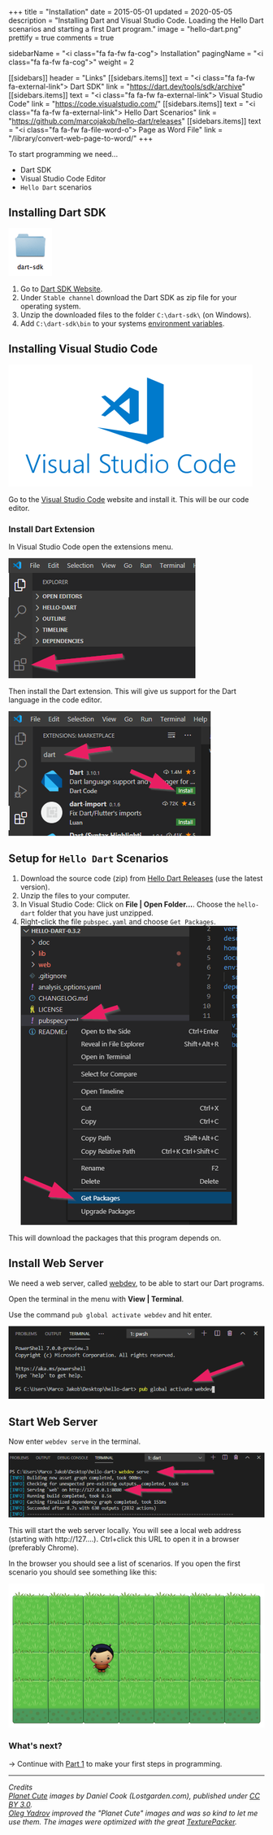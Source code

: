 +++
title = "Installation"
date = 2015-05-01
updated = 2020-05-05
description = "Installing Dart and Visual Studio Code. Loading the Hello Dart scenarios and starting a first Dart program."
image = "hello-dart.png"
prettify = true
comments = true

sidebarName = "<i class=\"fa fa-fw fa-cog\"></i> Installation"
pagingName = "<i class=\"fa fa-fw fa-cog\"></i>"
weight = 2

[[sidebars]]
header = "Links"
[[sidebars.items]]
text = "<i class=\"fa fa-fw fa-external-link\"></i> Dart SDK"
link = "https://dart.dev/tools/sdk/archive"
[[sidebars.items]]
text = "<i class=\"fa fa-fw fa-external-link\"></i> Visual Studio Code"
link = "https://code.visualstudio.com/"
[[sidebars.items]]
text = "<i class=\"fa fa-fw fa-external-link\"></i> Hello Dart Scenarios"
link = "https://github.com/marcojakob/hello-dart/releases"
[[sidebars.items]]
text = "<i class=\"fa fa-fw fa-file-word-o\"></i> Page as Word File"
link = "/library/convert-web-page-to-word/"
+++

To start programming we need...

* Dart SDK
* Visual Studio Code Editor
* `Hello Dart` scenarios


## Installing Dart SDK

![Dart SDK](dart-sdk-icon.png)

1. Go to [Dart SDK Website](https://dart.dev/tools/sdk/archive).
2. Under `Stable channel` download the Dart SDK as zip file for your operating system.
3. Unzip the downloaded files to the folder `C:\dart-sdk\` (on Windows).
4. Add `C:\dart-sdk\bin` to your systems [environment variables](https://www.computerhope.com/issues/ch000549.htm).


## Installing Visual Studio Code

<a href="https://code.visualstudio.com/" target="_blank">![VS Code Editor Logo](vs-code-logo.png)
</a>

Go to the [Visual Studio Code](https://code.visualstudio.com/) website and install it. This will be our code editor.

### Install Dart Extension

In Visual Studio Code open the extensions menu.

![Extensions](extensions.png)

Then install the Dart extension. This will give us support for the Dart language in the code editor.

![Dart Extension](extensions-dart.png)


## Setup for `Hello Dart` Scenarios

1. Download the source code (zip) from [Hello Dart Releases](https://github.com/marcojakob/hello-dart/releases) (use the latest version).  
2. Unzip the files to your computer.
3. In Visual Studio Code: Click on **File | Open Folder...**. Choose the `hello-dart` folder that you have just unzipped.
4. Right-click the file `pubspec.yaml` and choose `Get Packages`.   
![Get Packages](get-packages.png)

This will download the packages that this program depends on.

## Install Web Server

We need a web server, called [webdev](https://dart.dev/tools/webdev), to be able to start our Dart programs. 

Open the terminal in the menu with **View | Terminal**.

Use the command `pub global activate webdev` and hit enter.

![Install Webdev](terminal-install-webdev.png)

## Start Web Server

Now enter `webdev serve` in the terminal.

![Serve Webdev](terminal-start-webdev.png)

This will start the web server locally. You will see a local web address (starting with http://127....). Ctrl+click this URL to open it in a browser (preferably Chrome).

In the browser you should see a list of scenarios. If you open the first scenario you should see something like this:

![First Scenario](first-scenario.png)


### What's next?

&rarr; Continue with [Part 1](/library/hello-dart/part1/) to make your first steps in programming.

***

*Credits*<br>
<em class="small">
  [Planet Cute](http://www.lostgarden.com/2007/05/dancs-miraculously-flexible-game.html) images by Daniel Cook (Lostgarden.com), published under [CC BY 3.0](http://creativecommons.org/licenses/by/3.0/us/).<br>
[Oleg Yadrov](https://www.linkedin.com/in/olegyadrov) improved the "Planet Cute" images and was so kind to let me use them. The images were optimized with the great [TexturePacker](https://www.codeandweb.com/texturepacker).
</em>